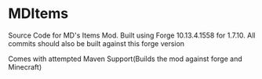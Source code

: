 # MDItems
Source Code for MD's Items Mod. Built using Forge 10.13.4.1558 for 1.7.10. All commits should also be built against this forge version

Comes with attempted Maven Support(Builds the mod against forge and Minecraft)
